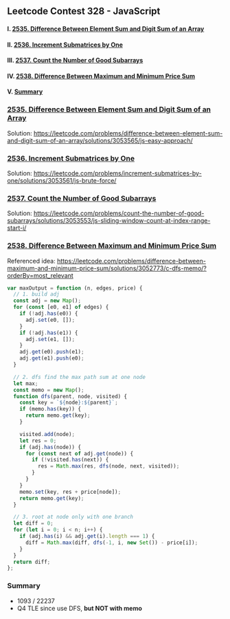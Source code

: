 ## Leetcode Contest 328 - JavaScript

#### I. [2535. Difference Between Element Sum and Digit Sum of an Array](#question-1)

#### II. [2536. Increment Submatrices by One](#question-2)

#### III. [2537. Count the Number of Good Subarrays](#question-3)

#### IV. [2538. Difference Between Maximum and Minimum Price Sum](#question-4)

#### V. [Summary](#question-5)

<div id="question-1"/>

### [2535. Difference Between Element Sum and Digit Sum of an Array](https://leetcode.com/problems/difference-between-element-sum-and-digit-sum-of-an-array/description/)

Solution:
https://leetcode.com/problems/difference-between-element-sum-and-digit-sum-of-an-array/solutions/3053565/js-easy-approach/

<div id="question-2"/>

### [2536. Increment Submatrices by One](https://leetcode.com/problems/increment-submatrices-by-one/description/)

Solution:
https://leetcode.com/problems/increment-submatrices-by-one/solutions/3053561/js-brute-force/

<div id="question-3"/>

### [2537. Count the Number of Good Subarrays](https://leetcode.com/problems/count-the-number-of-good-subarrays/description/)

Solution:
https://leetcode.com/problems/count-the-number-of-good-subarrays/solutions/3053553/js-sliding-window-count-at-index-range-start-i/

<div id="question-4" />

### [2538. Difference Between Maximum and Minimum Price Sum](https://leetcode.com/problems/difference-between-maximum-and-minimum-price-sum/description/)

Referenced idea:
https://leetcode.com/problems/difference-between-maximum-and-minimum-price-sum/solutions/3052773/c-dfs-memo/?orderBy=most_relevant

```js
var maxOutput = function (n, edges, price) {
  // 1. build adj
  const adj = new Map();
  for (const [e0, e1] of edges) {
    if (!adj.has(e0)) {
      adj.set(e0, []);
    }
    if (!adj.has(e1)) {
      adj.set(e1, []);
    }
    adj.get(e0).push(e1);
    adj.get(e1).push(e0);
  }

  // 2. dfs find the max path sum at one node
  let max;
  const memo = new Map();
  function dfs(parent, node, visited) {
    const key = `${node}:${parent}`;
    if (memo.has(key)) {
      return memo.get(key);
    }

    visited.add(node);
    let res = 0;
    if (adj.has(node)) {
      for (const next of adj.get(node)) {
        if (!visited.has(next)) {
          res = Math.max(res, dfs(node, next, visited));
        }
      }
    }
    memo.set(key, res + price[node]);
    return memo.get(key);
  }

  // 3. root at node only with one branch
  let diff = 0;
  for (let i = 0; i < n; i++) {
    if (adj.has(i) && adj.get(i).length === 1) {
      diff = Math.max(diff, dfs(-1, i, new Set()) - price[i]);
    }
  }
  return diff;
};
```

<div id="question-5"/>

### Summary

- 1093 / 22237
- Q4 TLE since use DFS, **but NOT with memo**
